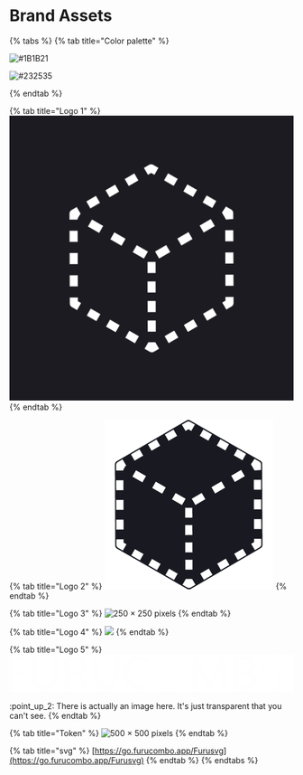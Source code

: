 # Brand Assets

{% tabs %}
{% tab title="Color palette" %}


![#1B1B21](../.gitbook/assets/#1B1B21.png)

![#232535](../.gitbook/assets/#232535.png)


{% endtab %}

{% tab title="Logo 1" %}
![512 × 512 pixels](<../.gitbook/assets/Furucombo Logo 512x512.png>)
{% endtab %}

{% tab title="Logo 2" %}
![300 × 300 pixels](<../.gitbook/assets/logo 300x300.png>)
{% endtab %}

{% tab title="Logo 3" %}
![250 × 250 pixels](<../.gitbook/assets/Furucombo\_logo\_250 (2).png>)
{% endtab %}

{% tab title="Logo 4" %}
![](../.gitbook/assets/furucombo\_logo.png)
{% endtab %}

{% tab title="Logo 5" %}
![](../.gitbook/assets/logo.png)

:point\_up\_2: There is actually an image here. It's just transparent that you can't see.&#x20;
{% endtab %}

{% tab title="Token" %}
![500 × 500 pixels](../.gitbook/assets/COMBO\_token\_ol.png)
{% endtab %}

{% tab title="svg" %}
[https://go.furucombo.app/Furusvg](https://go.furucombo.app/Furusvg)
{% endtab %}
{% endtabs %}

